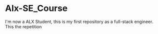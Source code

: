 # Alx-SE_Course
I'm now a ALX Student, this is my first repository as a full-stack engineer. This the repetition 
